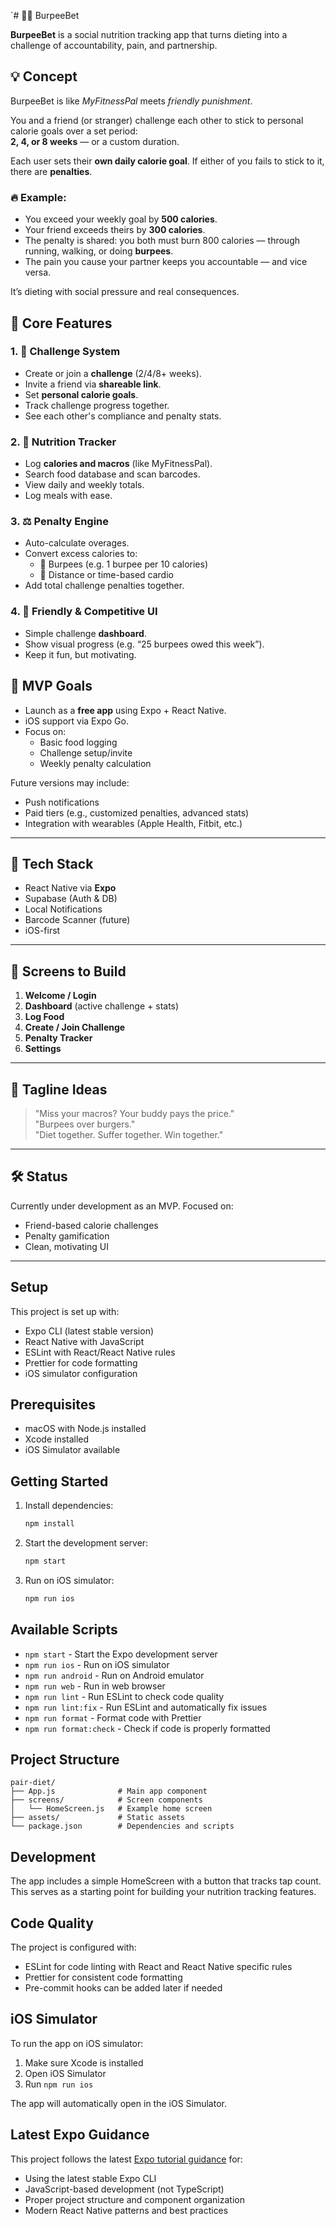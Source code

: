 `# 🏋️‍♂️ BurpeeBet

**BurpeeBet** is a social nutrition tracking app that turns dieting into a challenge of accountability, pain, and partnership.

## 💡 Concept

BurpeeBet is like _MyFitnessPal_ meets _friendly punishment_.

You and a friend (or stranger) challenge each other to stick to personal calorie goals over a set period:  
**2, 4, or 8 weeks** — or a custom duration.

Each user sets their **own daily calorie goal**. If either of you fails to stick to it, there are **penalties**.

### 🔥 Example:

- You exceed your weekly goal by **500 calories**.
- Your friend exceeds theirs by **300 calories**.
- The penalty is shared: you both must burn 800 calories — through running, walking, or doing **burpees**.
- The pain you cause your partner keeps you accountable — and vice versa.

It’s dieting with social pressure and real consequences.

## 🧩 Core Features

### 1. 👯 Challenge System

- Create or join a **challenge** (2/4/8+ weeks).
- Invite a friend via **shareable link**.
- Set **personal calorie goals**.
- Track challenge progress together.
- See each other's compliance and penalty stats.

### 2. 🍗 Nutrition Tracker

- Log **calories and macros** (like MyFitnessPal).
- Search food database and scan barcodes.
- View daily and weekly totals.
- Log meals with ease.

### 3. ⚖️ Penalty Engine

- Auto-calculate overages.
- Convert excess calories to:
  - 💪 Burpees (e.g. 1 burpee per 10 calories)
  - 🏃 Distance or time-based cardio
- Add total challenge penalties together.

### 4. 📱 Friendly & Competitive UI

- Simple challenge **dashboard**.
- Show visual progress (e.g. “25 burpees owed this week”).
- Keep it fun, but motivating.

## 🧪 MVP Goals

- Launch as a **free app** using Expo + React Native.
- iOS support via Expo Go.
- Focus on:
  - Basic food logging
  - Challenge setup/invite
  - Weekly penalty calculation

Future versions may include:

- Push notifications
- Paid tiers (e.g., customized penalties, advanced stats)
- Integration with wearables (Apple Health, Fitbit, etc.)

---

## 🚀 Tech Stack

- React Native via **Expo**
- Supabase (Auth & DB)
- Local Notifications
- Barcode Scanner (future)
- iOS-first

---

## 👀 Screens to Build

1. **Welcome / Login**
2. **Dashboard** (active challenge + stats)
3. **Log Food**
4. **Create / Join Challenge**
5. **Penalty Tracker**
6. **Settings**

---

## 💬 Tagline Ideas

> "Miss your macros? Your buddy pays the price."  
> "Burpees over burgers."  
> "Diet together. Suffer together. Win together."

---

## 🛠️ Status

Currently under development as an MVP. Focused on:

- Friend-based calorie challenges
- Penalty gamification
- Clean, motivating UI

---

## Setup

This project is set up with:

- Expo CLI (latest stable version)
- React Native with JavaScript
- ESLint with React/React Native rules
- Prettier for code formatting
- iOS simulator configuration

## Prerequisites

- macOS with Node.js installed
- Xcode installed
- iOS Simulator available

## Getting Started

1. Install dependencies:

   ```bash
   npm install
   ```

2. Start the development server:

   ```bash
   npm start
   ```

3. Run on iOS simulator:
   ```bash
   npm run ios
   ```

## Available Scripts

- `npm start` - Start the Expo development server
- `npm run ios` - Run on iOS simulator
- `npm run android` - Run on Android emulator
- `npm run web` - Run in web browser
- `npm run lint` - Run ESLint to check code quality
- `npm run lint:fix` - Run ESLint and automatically fix issues
- `npm run format` - Format code with Prettier
- `npm run format:check` - Check if code is properly formatted

## Project Structure

```
pair-diet/
├── App.js              # Main app component
├── screens/            # Screen components
│   └── HomeScreen.js   # Example home screen
├── assets/             # Static assets
└── package.json        # Dependencies and scripts
```

## Development

The app includes a simple HomeScreen with a button that tracks tap count. This serves as a starting point for building your nutrition tracking features.

## Code Quality

The project is configured with:

- ESLint for code linting with React and React Native specific rules
- Prettier for consistent code formatting
- Pre-commit hooks can be added later if needed

## iOS Simulator

To run the app on iOS simulator:

1. Make sure Xcode is installed
2. Open iOS Simulator
3. Run `npm run ios`

The app will automatically open in the iOS Simulator.

## Latest Expo Guidance

This project follows the latest [Expo tutorial guidance](https://docs.expo.dev/tutorial/create-your-first-app/) for:

- Using the latest stable Expo CLI
- JavaScript-based development (not TypeScript)
- Proper project structure and component organization
- Modern React Native patterns and best practices
